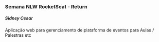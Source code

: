 <h3>Semana NLW RocketSeat - Return</h3>

<h5>Sidney Cesar</h5>

Aplicação web para gerenciamento de plataforma de eventos para Aulas / Palestras etc
